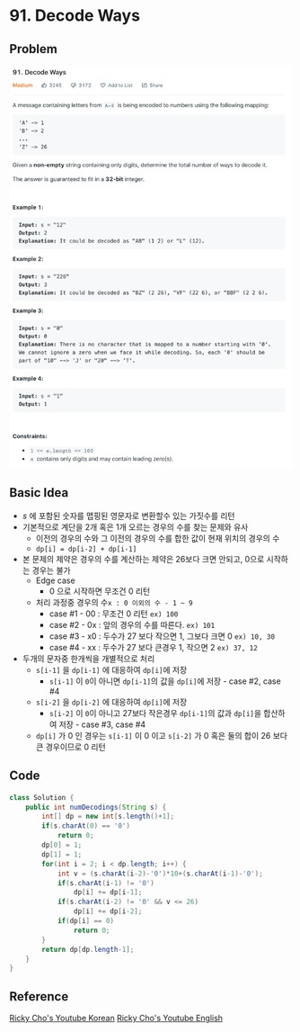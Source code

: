 # 91. Decode Ways

## Problem
![91. Decode Ways](1.png)

## Basic Idea
- *s* 에 포함된 숫자를 맵핑된 영문자로 변환할수 있는 가짓수를 리턴
- 기본적으로 계단을 2개 혹은 1개 오르는 경우의 수를 찾는 문제와 유사
  - 이전의 경우의 수와 그 이전의 경우의 수를 합한 값이 현재 위치의 경우의 수
  - `dp[i] = dp[i-2] + dp[i-1]`
- 본 문제의 제약은 경우의 수를 계산하는 제약은 26보다 크면 안되고, 0으로 시작하는 경우는 불가
  - Edge case 
    - 0 으로 시작하면 무조건 0 리턴
  - 처리 과정중 경우의 수`x : 0 이외의 수 - 1 ~ 9`
    - case #1 - 00 : 무조건 0 리턴 `ex) 100`
    - case #2 - 0x : 앞의 경우의 수를 따른다. `ex) 101`
    - case #3 - x0 : 두수가 27 보다 작으면 1, 그보다 크면 0 `ex) 10, 30`
    - case #4 - xx : 두수가 27 보다 큰경우 1, 작으면 2  `ex) 37, 12`
- 두개의 문자중 한개씩을 개별적으로 처리
  - `s[i-1]` 을 `dp[i-1]` 에 대응하여 `dp[i]`에 저장
    - `s[i-1]` 이 `0`이 아니면 `dp[i-1]`의 값을 `dp[i]`에 저장 - case #2, case #4
  - `s[i-2]` 을 `dp[i-2]` 에 대응하여 `dp[i]`에 저장
    - `s[i-2]` 이 `0`이 아니고 27보다 작은경우 `dp[i-1]`의 값과 `dp[i]`을 합산하여 저장 - case #3, case #4
  - `dp[i]` 가 0 인 경우는 `s[i-1]` 이 0 이고 `s[i-2]` 가 0 혹은 둘의 합이 26 보다 큰 경우이므로 0 리턴

## Code
```java
class Solution {
    public int numDecodings(String s) {
        int[] dp = new int[s.length()+1];
        if(s.charAt(0) == '0')
            return 0;
        dp[0] = 1;
        dp[1] = 1;
        for(int i = 2; i < dp.length; i++) {
            int v = (s.charAt(i-2)-'0')*10+(s.charAt(i-1)-'0');
            if(s.charAt(i-1) != '0')
                dp[i] += dp[i-1];
            if(s.charAt(i-2) != '0' && v <= 26)
                dp[i] += dp[i-2];
            if(dp[i] == 0)
                return 0;
        }
        return dp[dp.length-1];
    }
}
```

## Reference
[Ricky Cho's Youtube Korean](https://www.youtube.com/watch?v=peQaD3tCn4E)
[Ricky Cho's Youtube English](https://www.youtube.com/watch?v=mifTSHwqXEA)

